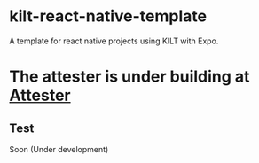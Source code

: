 # kilt-react-native-template

A template for react native projects using KILT with Expo.

# The attester is under building at [Attester](https://github.com/bm777/wilt-attester.git)

## Test

Soon
(Under development)
